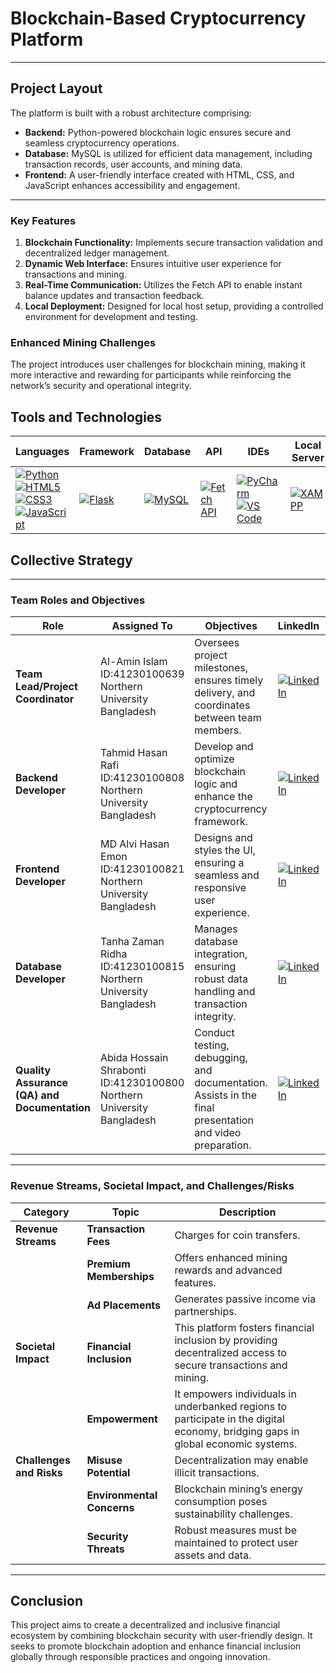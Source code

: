 # Blockchain-Based Cryptocurrency Platform
------
## Project Layout

The platform is built with a robust architecture comprising:

- **Backend:** Python-powered blockchain logic ensures secure and seamless cryptocurrency operations.
- **Database:** MySQL is utilized for efficient data management, including transaction records, user accounts, and mining data.
- **Frontend:** A user-friendly interface created with HTML, CSS, and JavaScript enhances accessibility and engagement.
-------

### Key Features

1. **Blockchain Functionality:** Implements secure transaction validation and decentralized ledger management.
2. **Dynamic Web Interface:** Ensures intuitive user experience for transactions and mining.
3. **Real-Time Communication:** Utilizes the Fetch API to enable instant balance updates and transaction feedback.
4. **Local Deployment:** Designed for local host setup, providing a controlled environment for development and testing.

### Enhanced Mining Challenges

The project introduces user challenges for blockchain mining, making it more interactive and rewarding for participants while reinforcing the network’s security and operational integrity.

## Tools and Technologies

<table style="width: 100%; border-collapse: collapse;">
  <thead>
    <tr>
      <th>Languages</th>
      <th>Framework</th>
      <th>Database</th>
      <th>API</th>
      <th>IDEs</th>
      <th>Local Server</th>
      <th>UI/UX</th>
      <th>Testing OS</th>
    </tr>
  </thead>
  <tbody>
    <tr>
      <td>
        <a href="https://www.python.org/">
          <img src="https://img.shields.io/badge/python-3776AB?style=for-the-badge&logo=python&logoColor=white" alt="Python">
        </a>
        <a href="https://developer.mozilla.org/en-US/docs/Web/HTML">
          <img src="https://img.shields.io/badge/html5-E34F26?style=for-the-badge&logo=html5&logoColor=white" alt="HTML5">
        </a>
        <a href="https://developer.mozilla.org/en-US/docs/Web/CSS">
          <img src="https://img.shields.io/badge/css3-1572B6?style=for-the-badge&logo=css3&logoColor=white" alt="CSS3">
        </a>
        <a href="https://developer.mozilla.org/en-US/docs/Web/JavaScript">
          <img src="https://img.shields.io/badge/javascript-F7DF1E?style=for-the-badge&logo=javascript&logoColor=black" alt="JavaScript">
        </a>
      </td>
      <td>
        <a href="https://flask.palletsprojects.com/">
          <img src="https://img.shields.io/badge/flask-000000?style=for-the-badge&logo=flask&logoColor=white" alt="Flask">
        </a>
      </td>
      <td>
        <a href="https://www.mysql.com/">
          <img src="https://img.shields.io/badge/mysql-4479A1?style=for-the-badge&logo=mysql&logoColor=white" alt="MySQL">
        </a>
      </td>
      <td>
        <a href="https://developer.mozilla.org/en-US/docs/Web/API/Fetch_API">
          <img src="https://img.shields.io/badge/fetch--api-323330?style=for-the-badge&logo=javascript&logoColor=F7DF1E" alt="Fetch API">
        </a>
      </td>
      <td>
        <a href="https://www.jetbrains.com/pycharm/">
          <img src="https://img.shields.io/badge/pycharm-000000?style=for-the-badge&logo=pycharm&logoColor=white" alt="PyCharm">
        </a>
        <a href="https://code.visualstudio.com/">
          <img src="https://img.shields.io/badge/VS_Code-007ACC?style=for-the-badge&logo=visual-studio-code&logoColor=white" alt="VS Code">
        </a>
      </td>
      <td>
        <a href="https://www.apachefriends.org/">
          <img src="https://img.shields.io/badge/xampp-FB7A24?style=for-the-badge&logo=xampp&logoColor=white" alt="XAMPP">
        </a>
             </td>
      <td>
        <a href="https://www.figma.com/">
          <img src="https://img.shields.io/badge/figma-F24E1E?style=for-the-badge&logo=figma&logoColor=white" alt="Figma">
        </a>
      </td>
      <td>
        <a href="https://www.microsoft.com/en-us/windows/windows-11">
          <img src="https://img.shields.io/badge/windows_11-0078D6?style=for-the-badge&logo=windows&logoColor=white" alt="Windows 11">
        </a>
      </td>
    </tr>
  </tbody>
</table>

## Collective Strategy

---

### Team Roles and Objectives

| **Role**                                | **Assigned To**                                   | **Objectives**                                                                                                                                           | **LinkedIn**                                                                                                                                              | **Image**                                                                                                                                               |
|-----------------------------------------|--------------------------------------------------|----------------------------------------------------------------------------------------------------------------------------------------------------------|----------------------------------------------------------------------------------------------------------------------------------------------------------|---------------------------------------------------------------------------------------------------------------------------------------------------------|
| **Team Lead/Project Coordinator**       | Al-Amin Islam ID:41230100639  Northern University Bangladesh                   | Oversees project milestones, ensures timely delivery, and coordinates between team members.                                                              | [![LinkedIn](https://img.shields.io/badge/linkedin-0A66C2?style=for-the-badge&logo=linkedin&logoColor=white)](https://www.linkedin.com/in/al-aminislam)                     | ![workflow](https://github.com/user-attachments/assets/ac4ac758-9c35-49bb-b5f9-bb5d21037c88)                                                           |
| **Backend Developer**                   | Tahmid Hasan Rafi ID:41230100808  Northern University Bangladesh                  | Develop and optimize blockchain logic and enhance the cryptocurrency framework.                                                                          | [![LinkedIn](https://img.shields.io/badge/linkedin-0A66C2?style=for-the-badge&logo=linkedin&logoColor=white)](https://www.linkedin.com/)                     | ![Backend](https://github.com/user-attachments/assets/4e95bebf-633f-46b1-82bd-acfcb423a03f)                                                            |
| **Frontend Developer**                  | MD Alvi Hasan Emon ID:41230100821  Northern University Bangladesh                  | Designs and styles the UI, ensuring a seamless and responsive user experience.                                                                          | [![LinkedIn](https://img.shields.io/badge/linkedin-0A66C2?style=for-the-badge&logo=linkedin&logoColor=white)](https://www.linkedin.com/in/alvi-hasan-emon)                     | ![UI](https://github.com/user-attachments/assets/59e52e35-6f72-44f3-a533-638b70497c12)                                                                |
| **Database Developer**                  | Tanha Zaman Ridha ID:41230100815  Northern University Bangladesh                        | Manages database integration, ensuring robust data handling and transaction integrity.                                                                  | [![LinkedIn](https://img.shields.io/badge/linkedin-0A66C2?style=for-the-badge&logo=linkedin&logoColor=white)](https://www.linkedin.com/)                     | ![database](https://github.com/user-attachments/assets/7c3e8c56-3cff-472e-9208-5f06b2afb546)                                                          |
| **Quality Assurance (QA) and Documentation** | Abida Hossain Shrabonti ID:41230100800  Northern University Bangladesh             | Conduct testing, debugging, and documentation. Assists in the final presentation and video preparation.                                                   | [![LinkedIn](https://img.shields.io/badge/linkedin-0A66C2?style=for-the-badge&logo=linkedin&logoColor=white)](https://www.linkedin.com/in/abida-shrabonti-010939323)                     | ![QA](https://github.com/user-attachments/assets/a74410cd-40eb-4cf9-8691-96aa7711ba15)                                                                  |

---

### Revenue Streams, Societal Impact, and Challenges/Risks

| **Category**              | **Topic**                | **Description**                                                                            |
|---------------------------|--------------------------|--------------------------------------------------------------------------------------------|
| **Revenue Streams**        | **Transaction Fees**      | Charges for coin transfers.                                                                |
|                           | **Premium Memberships**   | Offers enhanced mining rewards and advanced features.                                       |
|                           | **Ad Placements**         | Generates passive income via partnerships.                                                 |
| **Societal Impact**        | **Financial Inclusion**   | This platform fosters financial inclusion by providing decentralized access to secure transactions and mining. |
|                           | **Empowerment**           | It empowers individuals in underbanked regions to participate in the digital economy, bridging gaps in global economic systems. |
| **Challenges and Risks**   | **Misuse Potential**      | Decentralization may enable illicit transactions.                                           |
|                           | **Environmental Concerns**| Blockchain mining’s energy consumption poses sustainability challenges.                     |
|                           | **Security Threats**      | Robust measures must be maintained to protect user assets and data.                        |

---
## Conclusion

This project aims to create a decentralized and inclusive financial ecosystem by combining blockchain security with user-friendly design. It seeks to promote blockchain adoption and enhance financial inclusion globally through responsible practices and ongoing innovation.
